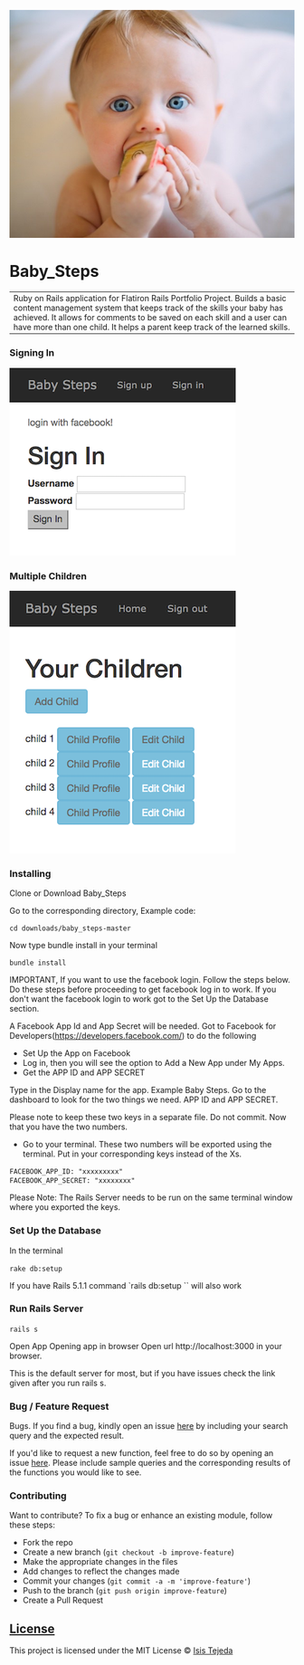 ![Baby_Steps](app/assets/images/babystepsback.jpg?raw=true "baby")
# Baby_Steps
<table>
<tr>
<td>
  Ruby on Rails application for Flatiron Rails Portfolio Project. Builds a basic content management system that keeps track of the skills your baby has achieved. It allows for comments to be saved on each skill and a user can have more than one child. It helps a parent keep track of the learned skills.
</td>
</tr>
</table>

### Signing In
![](app/assets/images/demo/demo3.png)
### Multiple Children
![](app/assets/images/demo/demo4.png)

### Installing

Clone or Download Baby_Steps

Go to the corresponding directory, Example code:

```
cd downloads/baby_steps-master
```

Now type bundle install in your terminal

```
bundle install
```

IMPORTANT, If you want to use the facebook login. Follow the steps below. Do these steps before proceeding to get facebook log in to work. If you don't want the facebook login to work got to the Set Up the Database section.

A Facebook App Id and App Secret will be needed. Got to Facebook for Developers(https://developers.facebook.com/) to do the following

- Set Up the App on Facebook
- Log in, then you will see the option to Add a New App under My Apps.
- Get the APP ID and APP SECRET

Type in the Display name for the app. Example  Baby Steps.
Go to the dashboard to look for the two things we need.
APP ID and APP SECRET.

Please note to keep these two keys in a separate file. Do not commit.
Now that you have the two numbers.

- Go to your terminal. These two numbers will be exported using the terminal. Put in your corresponding keys instead of the Xs.

```
FACEBOOK_APP_ID: "xxxxxxxxx"
FACEBOOK_APP_SECRET: "xxxxxxxx"
```
Please Note:
The Rails Server needs to be run on the same terminal window where you exported the keys.

### Set Up the Database

In the terminal

`rake db:setup`

If you have Rails 5.1.1  command
`rails db:setup ``
will also work

### Run Rails Server
`rails s`

Open App
Opening app in browser
Open url http://localhost:3000 in your browser.

This is the default server for most, but if you have issues check the link given after you run rails s.

### Bug / Feature Request

Bugs. If you find a bug, kindly open an issue [here](https://github.com/latinadeveloper/baby_steps/issues) by including your search query and the expected result.

If you'd like to request a new function, feel free to do so by opening an issue [here](https://github.com/latinadeveloper/baby_steps/issues). Please include sample queries and the corresponding results of the functions you would like to see.


### Contributing
Want to contribute?
To fix a bug or enhance an existing module, follow these steps:
- Fork the repo
- Create a new branch (`git checkout -b improve-feature`)
- Make the appropriate changes in the files
- Add changes to reflect the changes made
- Commit your changes (`git commit -a -m 'improve-feature'`)
- Push to the branch (`git push origin improve-feature`)
- Create a Pull Request


## [License](https://github.com/latinadeveloper/baby_steps/license.md)

This project is licensed under the MIT License © [Isis Tejeda ](https://github.com/latinadeveloper)
